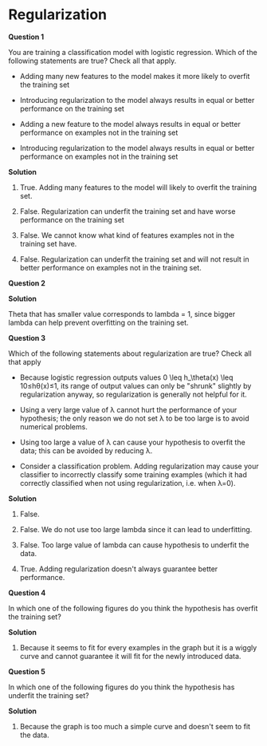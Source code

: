# Regularization

**Question 1**

You are training a classification model with logistic regression. Which of the following statements are true? Check all that apply.

+ Adding many new features to the model makes it more likely to overfit the training set

+ Introducing regularization to the model always results in equal or better performance on the training set

+ Adding a new feature to the model always results in equal or better performance on examples not in the training set

+ Introducing regularization to the model always results in equal or better performance on examples not in the training set


**Solution**

1. True. Adding many features to the model will likely to overfit the training set.

2. False. Regularization can underfit the training set and have worse performance on the training set

3. False. We cannot know what kind of features examples not in the training set have.

4. False. Regularization can underfit the training set and will not result in better performance on examples not in the training set.


**Question 2**

**Solution**

Theta that has smaller value corresponds to lambda = 1, since bigger lambda can help prevent overfitting on the training set.

**Question 3**

Which of the following statements about regularization are true? Check all that apply

+ Because logistic regression outputs values 0 \leq h_\theta(x) \leq 10≤hθ(x)≤1, its range of output values can only be "shrunk" slightly by regularization anyway, so regularization is generally not helpful for it.

+ Using a very large value of λ cannot hurt the performance of your hypothesis; the only reason we do not set λ to be too large is to avoid numerical problems.

+  Using too large a value of λ can cause your hypothesis to overfit the data; this can be avoided by reducing λ.

+ Consider a classification problem.  Adding regularization may cause your classifier to incorrectly classify some training examples (which it had correctly classified when not using regularization, i.e. when λ=0).  

**Solution**

1. False. 

2. False. We do not use too large lambda since it can lead to underfitting.

3. False. Too large value of lambda can cause hypothesis to underfit the data.

4. True. Adding regularization doesn't always guarantee better performance.

**Question 4**

In which one of the following figures do you think the hypothesis has overfit the training set?

**Solution**

1. Because it seems to fit for every examples in the graph but it is a wiggly curve and cannot guarantee it will fit for the newly introduced data.

**Question 5**

In which one of the following figures do you think the hypothesis has underfit the training set?

**Solution**

1. Because the graph is too much a simple curve and doesn't seem to fit the data.
